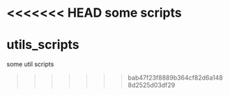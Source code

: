 <<<<<<< HEAD
some scripts 
=======
# utils_scripts
some util scripts 
>>>>>>> bab47f23f8889b364cf82d6a1488d2525d03df29
